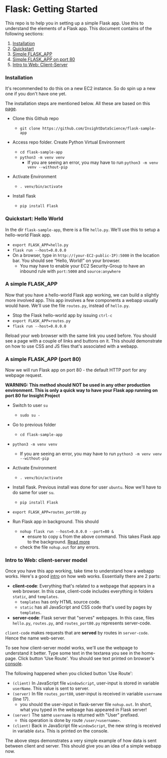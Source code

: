 # Flask: Getting Started
This repo is to help you in setting up a simple Flask app. Use this to understand the elements of a Flask app. This document contains of the following sections:
1. [Installation](#installation)
2. [Quickstart](#quickstart-hello-world)
3. [Simple FLASK_APP](#a-simple-flask_app)
4. [Simple FLASK_APP on port 80](#a-simple-flask_app-port-80)
5. [Intro to Web: Client-Server](#intro-to-web-client-server-model)

### Installation
It's recommended to do this on a new EC2 instance. So do spin up a new one if you don't have one yet.

The installation steps are mentioned below. All these are based on this [page](https://flask.palletsprojects.com/en/1.1.x/installation/#create-an-environment).

* Clone this Github repo
  * `git clone https://github.com/InsightDataScience/flask-sample-app`

* Access repo folder. Create Python Virtual Environment
  * `cd flask-sample-app`
  * `python3 -m venv venv`
    * If you are seeing an error, you may have to run `python3 -m venv venv --without-pip`

* Activate Environment
  * `. venv/bin/activate`

* Install flask
  * `pip install Flask`

### Quickstart: Hello World
In the dir `flask-sample-app`, there is a file `hello.py`. We'll use this to setup a hello-world Flask app.
* `export FLASK_APP=hello.py`
* `flask run --host=0.0.0.0`
* On a browser, type in `http://(your-EC2-public-IP):5000` in the location bar. You should see “Hello, World!” on your browser.
  * You may have to enable your EC2 Security-Group to have an inbound rule with `port:5000` and `source:anywhere`


### A simple FLASK_APP

Now that you have a hello-world Flask app working, we can build a slightly more involved app. This app involves a few components a webapp usually would have. We'll use the file `routes.py`, instead of `hello.py`.

* Stop the Flask hello-world app by issuing `ctrl-c`
* `export FLASK_APP=routes.py`
* `flask run --host=0.0.0.0`

Reload your web browser with the same link you used before. You should see a page with a couple of links and buttons on it. This should demonstrate on how to use CSS and JS files that's associated with a webapp.

### A simple FLASK_APP (port 80)
Now we will run Flask app on port 80 - the default HTTP port for any webpage request.

**WARNING: This method should NOT be used in any other production environment. This is only a quick way to have your Flask app running on port 80 for Insight Project**

* Switch to user `su`
  * `sudo su - `

* Go to previous folder
  * `cd flask-sample-app`

* `python3 -m venv venv`
  * If you are seeing an error, you may have to run `python3 -m venv venv --without-pip`

* Activate Environment
  * `. venv/bin/activate`

* Install flask. Previous install was done for user `ubuntu`. Now we'll have to do same for user `su`.
  * `pip install Flask`

* `export FLASK_APP=routes_port80.py`

* Run Flask app in background. This should
  * `nohup flask run --host=0.0.0.0 --port=80 &`
    * ensure to copy `&` from the above command. This takes Flask app to the background. [Read more](https://www.lifewire.com/multitasking-background-foreground-process-2180219)
  * check the file `nohup.out` for any errors.

### Intro to Web: client-server model

Once you have this app working, take time to understand how a webapp works. Here's a good [intro](https://developer.mozilla.org/en-US/docs/Learn/Getting_started_with_the_web/How_the_Web_works) on how web works. Essentially there are 2 parts:
* **client-code**: Everything that's related to a webpage that appears in a web browser. In this case, client-code includes everything in folders `static`, and `templates`.
  * `templates` has only HTML source code.
  * `static` has all JavaScript and CSS code that's used by pages by `templates`.
* **server-code**: Flask server that "serves" webpages. In this case, files `hello.py`, `routes.py`, and `routes_port80.py` represents server-code.

`client-code` makes requests that are **served** by routes in `server-code`. Hence the name web-server.

To see how client-server model works, we'll use the webpage to understand it better. Type some text in the textarea you see in the home-page. Click button 'Use Route'. You should see text printed on browser's [console](https://developers.google.com/web/tools/chrome-devtools/console).

The following happened when you clicked button 'Use Route':
* `(client)` In JavaScript file `windowScript`, user-input is stored in variable `userName`. This value is sent to server.
* `(server)` In file `routes_port80`, user-input is received in variable `username` (line 17).
  * you should the user-input in flask-server file `nohup.out`. In short, what you typed in the webpage has appeared in Flask server!
* `(server)` The same `username` is returned with "User" prefixed.
  * this operation is done by route `/user/<username>`.
* `(client)` Back in JavaScript file `windowScript`, the new string is received in variable `data`. This is printed on the console.

The above steps demonstrates a very simple example of how data is sent between client and server. This should give you an idea of a simple webapp now.
